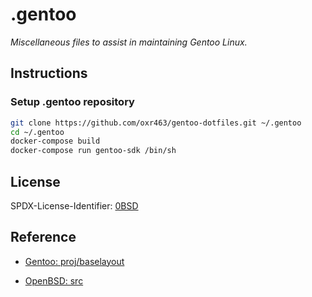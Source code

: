 # .gentoo

_Miscellaneous files to assist in maintaining Gentoo Linux._

## Instructions

### Setup .gentoo repository

```sh
git clone https://github.com/oxr463/gentoo-dotfiles.git ~/.gentoo
cd ~/.gentoo
docker-compose build
docker-compose run gentoo-sdk /bin/sh
```

## License

SPDX-License-Identifier: [0BSD](https://spdx.org/licenses/0BSD.html)

## Reference

- [Gentoo: proj/baselayout](https://gitweb.gentoo.org/proj/baselayout.git)

- [OpenBSD: src](https://cvsweb.openbsd.org/cgi-bin/cvsweb/src)

